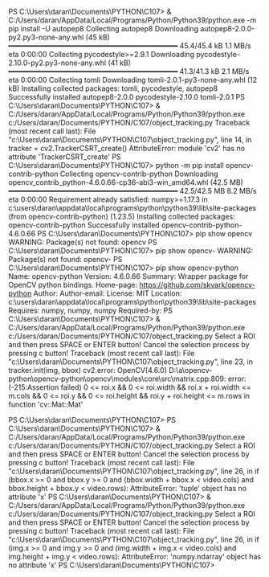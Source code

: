 PS C:\Users\daran\Documents\PYTHON\C107> & C:/Users/daran/AppData/Local/Programs/Python/Python39/python.exe -m pip install -U autopep8
Collecting autopep8
  Downloading autopep8-2.0.0-py2.py3-none-any.whl (45 kB)
     ━━━━━━━━━━━━━━━━━━━━━━━━━━━━━━━━━━━━━━━━ 45.4/45.4 kB 1.1 MB/s eta 0:00:00
Collecting pycodestyle>=2.9.1
  Downloading pycodestyle-2.10.0-py2.py3-none-any.whl (41 kB)
     ━━━━━━━━━━━━━━━━━━━━━━━━━━━━━━━━━━━━━━━━ 41.3/41.3 kB 2.1 MB/s eta 0:00:00
Collecting tomli
  Downloading tomli-2.0.1-py3-none-any.whl (12 kB)
Installing collected packages: tomli, pycodestyle, autopep8
Successfully installed autopep8-2.0.0 pycodestyle-2.10.0 tomli-2.0.1
PS C:\Users\daran\Documents\PYTHON\C107> & C:/Users/daran/AppData/Local/Programs/Python/Python39/python.exe c:/Users/daran/Documents/PYTHON/C107/object_tracking.py
Traceback (most recent call last):
  File "c:\Users\daran\Documents\PYTHON\C107\object_tracking.py", line 14, in <module>
    tracker = cv2.TrackerCSRT_create()
AttributeError: module 'cv2' has no attribute 'TrackerCSRT_create'
PS C:\Users\daran\Documents\PYTHON\C107> python -m pip install opencv-contrib-python
Collecting opencv-contrib-python
  Downloading opencv_contrib_python-4.6.0.66-cp36-abi3-win_amd64.whl (42.5 MB)
     ━━━━━━━━━━━━━━━━━━━━━━━━━━━━━━━━━━━━━━━━ 42.5/42.5 MB 8.2 MB/s eta 0:00:00
Requirement already satisfied: numpy>=1.17.3 in c:\users\daran\appdata\local\programs\python\python39\lib\site-packages (from opencv-contrib-python) (1.23.5)
Installing collected packages: opencv-contrib-python
Successfully installed opencv-contrib-python-4.6.0.66
PS C:\Users\daran\Documents\PYTHON\C107> pip show opencv
WARNING: Package(s) not found: opencv
PS C:\Users\daran\Documents\PYTHON\C107> pip show opencv-
WARNING: Package(s) not found: opencv-
PS C:\Users\daran\Documents\PYTHON\C107> pip show opencv-python
Name: opencv-python
Version: 4.6.0.66
Summary: Wrapper package for OpenCV python bindings.
Home-page: https://github.com/skvark/opencv-python
Author:
Author-email:
License: MIT
Location: c:\users\daran\appdata\local\programs\python\python39\lib\site-packages
Requires: numpy, numpy, numpy
Required-by:
PS C:\Users\daran\Documents\PYTHON\C107> & C:/Users/daran/AppData/Local/Programs/Python/Python39/python.exe c:/Users/daran/Documents/PYTHON/C107/object_tracking.py
Select a ROI and then press SPACE or ENTER button!
Cancel the selection process by pressing c button!
Traceback (most recent call last):
  File "c:\Users\daran\Documents\PYTHON\C107\object_tracking.py", line 23, in <module>
    tracker.init(img, bbox)
cv2.error: OpenCV(4.6.0) D:\a\opencv-python\opencv-python\opencv\modules\core\src\matrix.cpp:809: error: (-215:Assertion failed) 0 <= roi.x && 0 <= roi.width && roi.x + roi.width <= m.cols && 0 <= roi.y && 0 <= roi.height && roi.y + roi.height <= m.rows in function 'cv::Mat::Mat'

PS C:\Users\daran\Documents\PYTHON\C107>
PS C:\Users\daran\Documents\PYTHON\C107> & C:/Users/daran/AppData/Local/Programs/Python/Python39/python.exe c:/Users/daran/Documents/PYTHON/C107/object_tracking.py
Select a ROI and then press SPACE or ENTER button!
Cancel the selection process by pressing c button!
Traceback (most recent call last):
  File "c:\Users\daran\Documents\PYTHON\C107\object_tracking.py", line 26, in <module>
    if (bbox.x >= 0 and bbox.y >= 0 and (bbox.width + bbox.x < video.cols) and bbox.height + bbox.y < video.rows):
AttributeError: 'tuple' object has no attribute 'x'
PS C:\Users\daran\Documents\PYTHON\C107> & C:/Users/daran/AppData/Local/Programs/Python/Python39/python.exe c:/Users/daran/Documents/PYTHON/C107/object_tracking.py
Select a ROI and then press SPACE or ENTER button!
Cancel the selection process by pressing c button!
Traceback (most recent call last):
  File "c:\Users\daran\Documents\PYTHON\C107\object_tracking.py", line 26, in <module>
    if (img.x >= 0 and img.y >= 0 and (img.width + img.x < video.cols) and img.height + img.y < video.rows):
AttributeError: 'numpy.ndarray' object has no attribute 'x'
PS C:\Users\daran\Documents\PYTHON\C107>